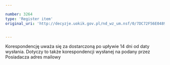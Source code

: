```yaml
---

number: 3264
type: 'Register item'
original_uri: 'http://decyzje.uokik.gov.pl/nd_wz_um.nsf/0/7DC72F56E0489DCFC1257A28003B991D?OpenDocument'


---
```


Korespondencję uważa się za dostarczoną po upływie 14 dni od daty wysłania. Dotyczy to także korespondencji wysłanej na podany przez Posiadacza adres mailowy
